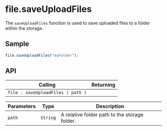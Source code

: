 # file.saveUploadFiles

The `saveUploadFiles` function is used to save uploaded files to a folder within the storage.

## Sample

```javascript
file.saveUploadFiles("myFolder");
```

## API

| Calling | Returning |
|---|---|
| `file . saveUploadFiles ( path )` |  |

| Parameters | Type | Description |
|---|---|---|
| `path` | `String` | A relative folder path to the storage folder. |
